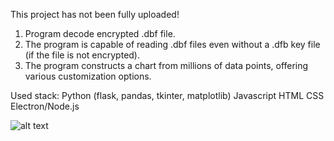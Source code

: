 This project has not been fully uploaded!

1. Program decode encrypted .dbf file.
2. The program is capable of reading .dbf files even without a .dfb key file (if the file is not encrypted).
3. The program constructs a chart from millions of data points, offering various customization options.

Used stack:
Python (flask, pandas, tkinter, matplotlib)
Javascript
HTML
CSS
Electron/Node.js

![alt text]([https://github.com/moxissiOfficial/sample_chart_gen/blob/main/main.png](https://github.com/moxissiOfficial/sample_chart_gen/blob/main/main.png)?raw=true)
